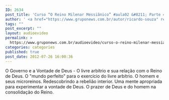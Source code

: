 ```yaml
---
ID: 2634
post_title: 'Curso “O Reino Milenar Messiânico” #aula02 &#8211; Parte 4'
author: ' <a href="https://www.gruponews.com.br/autor/ricardo-souza" rel="tag">Ricardo Souza</a>'
tags: ""
post_excerpt: ""
layout: audioevideo
permalink: >
  https://www.gruponews.com.br/audioevideo/curso-o-reino-milenar-messianico-aula02-parte-4
categories: categories
published: true
post_date: 2012-07-26 16:00:36
---
```

O Governo e a Vontade de Deus - O livre arbítrio e sua relação com o Reino de Deus. O "mundo perfeito" para o exercício do livre arbítrio. O homem e seus microreinos. Redescobrindo a rebelião interior. Uma mente apropriada para experimentar a vontade de Deus. O prazer de Deus e do homem na consolidação do Reino.
<div></div>